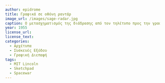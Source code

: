 ```yaml
---
author: epidrome
title: Γραφικά σε οθόνη ραντάρ 
image_url: /images/sage-radar.jpg
caption: Ο μετασχηματισμός της διάδρασης από τον τηλέτυπο προς την γραφική διεπαφή στις αρχές της δεκαετίας του 1960 φαντάζει ως μια πολύ σημαντική αλλαγή παραδείγματος. Στην πράξη όμως μπορούμε να διαγνώσουμε την έμπνευση των σχεδιαστών των Sketchpad, Spacewar, στο οικείο για αυτούς σύστημα SAGE, το οποίο χρησιμοποιούσε γραφικά για την απεικόνιση και ταυτοποίηση ιπτάμενων αντικειμένων πάνω σε μια οθόνη ραντάρ.
year: 1955 
license_url: 
license_text: 
categories:
  - Αρχέτυπα 
  - Συσκευές Εξόδου 
  - Γραφική Διεπαφή 
tags:
  - MIT Lincoln 
  - Sketchpad
  - Spacewar
---
```

